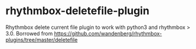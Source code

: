rhythmbox-deletefile-plugin
===========================

Rhythmbox delete current file plugin to work with python3 and rhythmbox > 3.0. Borrowed from https://github.com/wandenberg/rhythmbox-plugins/tree/master/deletefile
